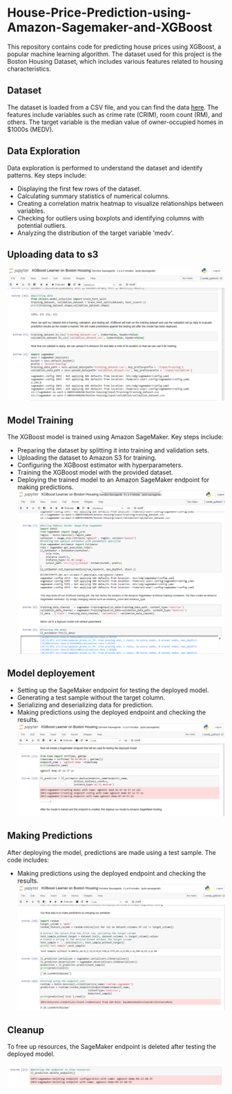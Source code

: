 # House-Price-Prediction-using-Amazon-Sagemaker-and-XGBoost

This repository contains code for predicting house prices using XGBoost, a popular machine learning algorithm. The dataset used for this project is the Boston Housing Dataset, which includes various features related to housing characteristics.

## Dataset
The dataset is loaded from a CSV file, and you can find the data [here](https://www.kaggle.com/code/prasadperera/the-boston-housing-dataset/input). The features include variables such as crime rate (CRIM), room count (RM), and others. The target variable is the median value of owner-occupied homes in $1000s (MEDV).

## Data Exploration
Data exploration is performed to understand the dataset and identify patterns. Key steps include:

- Displaying the first few rows of the dataset.
- Calculating summary statistics of numerical columns.
- Creating a correlation matrix heatmap to visualize relationships between variables.
- Checking for outliers using boxplots and identifying columns with potential outliers.
- Analyzing the distribution of the target variable 'medv'.
## Uploading data to s3
![Alt text](./1%20pushing%20dataset%20to%20s3.png)

## Model Training
The XGBoost model is trained using Amazon SageMaker. Key steps include:

- Preparing the dataset by splitting it into training and validation sets.
- Uploading the dataset to Amazon S3 for training.
- Configuring the XGBoost estimator with hyperparameters.
- Training the XGBoost model with the provided dataset.
- Deploying the trained model to an Amazon SageMaker endpoint for making predictions.
![Alt text](./2%20model%20training.png)

## Model deployement
- Setting up the SageMaker endpoint for testing the deployed model.
- Generating a test sample without the target column.
- Serializing and deserializing data for prediction.
- Making predictions using the deployed endpoint and checking the results.
![Alt text](./3%20model%20deployement%20and%20endpoint%20creation.png)

## Making Predictions
After deploying the model, predictions are made using a test sample. The code includes:
- Making predictions using the deployed endpoint and checking the results.
![Alt text](./4%20prediction.png)


## Cleanup
To free up resources, the SageMaker endpoint is deleted after testing the deployed model.

![Alt text](./5%20deleting%20the%20endpoint.png)

